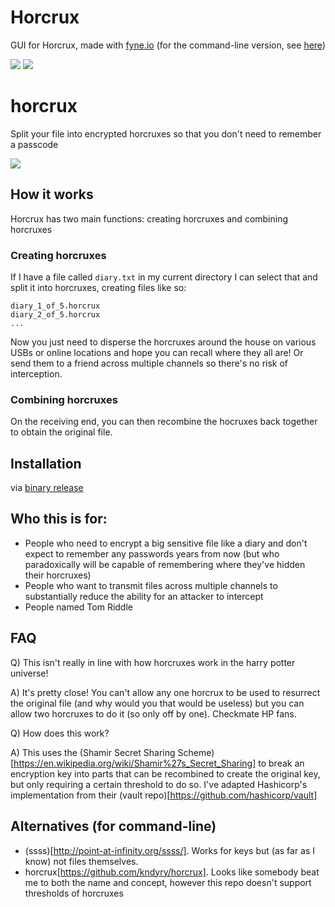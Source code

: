 # Horcrux
GUI for Horcrux, made with [fyne.io](https://fyne.io/) (for the command-line version, see [here](https://github.com/jesseduffield/horcrux))

![](https://i.imgur.com/SsKn6Ap.png)
![](https://i.imgur.com/zKaInY1.png)

# horcrux

Split your file into encrypted horcruxes so that you don't need to remember a passcode

![](https://i.imgur.com/TijN4YP.png)


## How it works

Horcrux has two main functions: creating horcruxes and combining horcruxes

### Creating horcruxes

If I have a file called `diary.txt` in my current directory I can select that and split it into horcruxes, creating files like so:

```
diary_1_of_5.horcrux
diary_2_of_5.horcrux
...
```
Now you just need to disperse the horcruxes around the house on various USBs or online locations and hope you can recall where they all are! Or send them to a friend across multiple channels so there's no risk of interception.

### Combining horcruxes

On the receiving end, you can then recombine the hocruxes back together to obtain the original file.

## Installation

via [binary release](https://github.com/jesseduffield/horcrux-ui/releases)

## Who this is for:
* People who need to encrypt a big sensitive file like a diary and don't expect to remember any passwords years from now (but who paradoxically will be capable of remembering where they've hidden their horcruxes)
* People who want to transmit files across multiple channels to substantially reduce the ability for an attacker to intercept
* People named Tom Riddle

## FAQ
Q) This isn't really in line with how horcruxes work in the harry potter universe!

A) It's pretty close! You can't allow any one horcrux to be used to resurrect the original file (and why would you that would be useless) but you can allow two horcruxes to do it (so only off by one). Checkmate HP fans.

Q) How does this work?

A) This uses the (Shamir Secret Sharing Scheme)[https://en.wikipedia.org/wiki/Shamir%27s_Secret_Sharing] to break an encryption key into parts that can be recombined to create the original key, but only requiring a certain threshold to do so. I've adapted Hashicorp's implementation from their (vault repo)[https://github.com/hashicorp/vault]

## Alternatives (for command-line)

* (ssss)[http://point-at-infinity.org/ssss/]. Works for keys but (as far as I know) not files themselves.
* horcrux[https://github.com/kndyry/horcrux]. Looks like somebody beat me to both the name and concept, however this repo doesn't support thresholds of horcruxes

